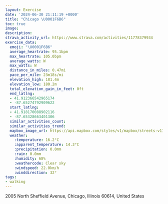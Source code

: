 ```yaml
---
layout: Exercise
date: '2024-06-30 21:11:19 +0000'
title: "Chicago \U0001F6B6"
toc: true
image:
description:
strava_activity_url: https://www.strava.com/activities/11778379934
exercise_data:
  emoji: "\U0001F6B6"
  average_heartrate: 95.1bpm
  max_heartrate: 105.0bpm
  average_watts: W
  max_watts: W
  distance_in_miles: 0.47mi
  pace_per_mile: 23m18s/mi
  elevation_high: 181.4m
  elevation_low: 180.2m
  total_elevation_gain_in_feet: 0ft
  end_latlng:
  - 41.912366542965174
  - -87.65274792909622
  start_latlng:
  - 41.918170088902116
  - -87.65328663401306
  similar_activities_count:
  similar_activities_trend:
  mapbox_image_url: https://api.mapbox.com/styles/v1/mapbox/streets-v11/static/path-5+787af2-1.0(y%7Dy~Fzw~uOtOO),pin-s-s+e5b22e(-87.65326,41.91725),pin-s-f+89ae00(-87.65318,41.91458)/auto/800x800?access_token=pk.eyJ1Ijoiam9zaGJlY2ttYW4iLCJhIjoiY205eWR2aDd1MWZ6djJrbXc4a3M0bWZleiJ9.XiG9OWkNcZk2QzjJbxLB4A
  weather:
    :temperature: 16.2°C
    :apparent_temperature: 14.3°C
    :precipitation: 0.0mm
    :rain: 0.0mm
    :humidity: 68%
    :weathercode: Clear sky
    :windspeed: 22.0km/h
    :winddirection: 32°
tags:
- walking
---
```

2005 North Sheffield Avenue, Chicago, Illinois 60614, United States
